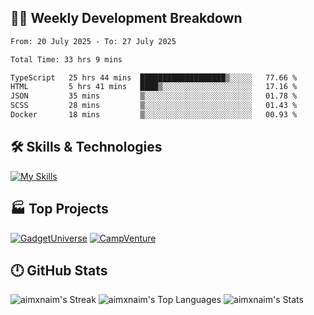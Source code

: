 

## 🧑‍💻 Weekly Development Breakdown

<!--START_SECTION:waka-->

```txt
From: 20 July 2025 - To: 27 July 2025

Total Time: 33 hrs 9 mins

TypeScript   25 hrs 44 mins  ███████████████████▒░░░░░   77.66 %
HTML         5 hrs 41 mins   ████▒░░░░░░░░░░░░░░░░░░░░   17.16 %
JSON         35 mins         ▒░░░░░░░░░░░░░░░░░░░░░░░░   01.78 %
SCSS         28 mins         ▒░░░░░░░░░░░░░░░░░░░░░░░░   01.43 %
Docker       18 mins         ▒░░░░░░░░░░░░░░░░░░░░░░░░   00.93 %
```

<!--END_SECTION:waka-->

## 🛠️ Skills & Technologies

[![My Skills](https://skillicons.dev/icons?i=angular,react,docker,mongodb,nodejs,express,github,bootstrap,prisma,postman,postgres&perline=8)](https://skillicons.dev)

## 🏭 Top Projects

[![GadgetUniverse](https://github-readme-stats.vercel.app/api/pin/?username=aimxnaim&repo=GadgetUniverse&theme=tokyonight&show_icons=true&hide_border=true)](https://github.com/aimxnaim/GadgetUniverse)
[![CampVenture](https://github-readme-stats.vercel.app/api/pin/?username=aimxnaim&repo=CampVenture&theme=tokyonight&show_icons=true&hide_border=true)](https://github.com/aimxnaim/CampVenture)

## 🕛 GitHub Stats

![aimxnaim's Streak](https://streak-stats.demolab.com?user=aimxnaim&theme=tokyonight&show_icons=true&hide_border=true)
![aimxnaim's Top Languages](https://github-readme-stats.vercel.app/api/top-langs/?username=aimxnaim&theme=tokyonight&show_icons=true&hide_border=true&layout=compact)
![aimxnaim's Stats](https://github-readme-stats.vercel.app/api?username=aimxnaim&theme=tokyonight&show_icons=true&hide_border=true&count_private=true)




